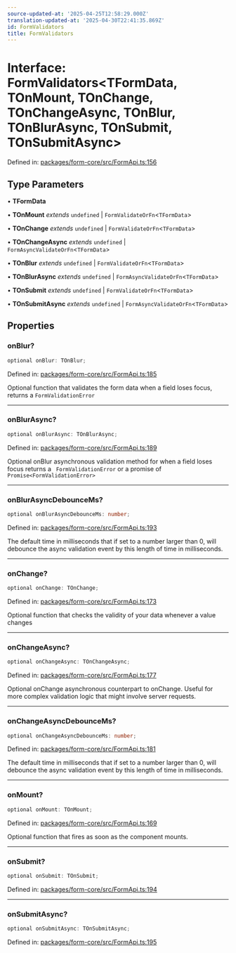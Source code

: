 ```yaml
---
source-updated-at: '2025-04-25T12:58:29.000Z'
translation-updated-at: '2025-04-30T22:41:35.869Z'
id: FormValidators
title: FormValidators
---
```


<!-- DO NOT EDIT: this page is autogenerated from the type comments -->

# Interface: FormValidators\<TFormData, TOnMount, TOnChange, TOnChangeAsync, TOnBlur, TOnBlurAsync, TOnSubmit, TOnSubmitAsync\>

Defined in: [packages/form-core/src/FormApi.ts:156](https://github.com/TanStack/form/blob/main/packages/form-core/src/FormApi.ts#L156)

## Type Parameters

• **TFormData**

• **TOnMount** *extends* `undefined` \| `FormValidateOrFn`\<`TFormData`\>

• **TOnChange** *extends* `undefined` \| `FormValidateOrFn`\<`TFormData`\>

• **TOnChangeAsync** *extends* `undefined` \| `FormAsyncValidateOrFn`\<`TFormData`\>

• **TOnBlur** *extends* `undefined` \| `FormValidateOrFn`\<`TFormData`\>

• **TOnBlurAsync** *extends* `undefined` \| `FormAsyncValidateOrFn`\<`TFormData`\>

• **TOnSubmit** *extends* `undefined` \| `FormValidateOrFn`\<`TFormData`\>

• **TOnSubmitAsync** *extends* `undefined` \| `FormAsyncValidateOrFn`\<`TFormData`\>

## Properties

### onBlur?

```ts
optional onBlur: TOnBlur;
```

Defined in: [packages/form-core/src/FormApi.ts:185](https://github.com/TanStack/form/blob/main/packages/form-core/src/FormApi.ts#L185)

Optional function that validates the form data when a field loses focus, returns a `FormValidationError`

***

### onBlurAsync?

```ts
optional onBlurAsync: TOnBlurAsync;
```

Defined in: [packages/form-core/src/FormApi.ts:189](https://github.com/TanStack/form/blob/main/packages/form-core/src/FormApi.ts#L189)

Optional onBlur asynchronous validation method for when a field loses focus returns a ` FormValidationError` or a promise of `Promise<FormValidationError>`

***

### onBlurAsyncDebounceMs?

```ts
optional onBlurAsyncDebounceMs: number;
```

Defined in: [packages/form-core/src/FormApi.ts:193](https://github.com/TanStack/form/blob/main/packages/form-core/src/FormApi.ts#L193)

The default time in milliseconds that if set to a number larger than 0, will debounce the async validation event by this length of time in milliseconds.

***

### onChange?

```ts
optional onChange: TOnChange;
```

Defined in: [packages/form-core/src/FormApi.ts:173](https://github.com/TanStack/form/blob/main/packages/form-core/src/FormApi.ts#L173)

Optional function that checks the validity of your data whenever a value changes

***

### onChangeAsync?

```ts
optional onChangeAsync: TOnChangeAsync;
```

Defined in: [packages/form-core/src/FormApi.ts:177](https://github.com/TanStack/form/blob/main/packages/form-core/src/FormApi.ts#L177)

Optional onChange asynchronous counterpart to onChange. Useful for more complex validation logic that might involve server requests.

***

### onChangeAsyncDebounceMs?

```ts
optional onChangeAsyncDebounceMs: number;
```

Defined in: [packages/form-core/src/FormApi.ts:181](https://github.com/TanStack/form/blob/main/packages/form-core/src/FormApi.ts#L181)

The default time in milliseconds that if set to a number larger than 0, will debounce the async validation event by this length of time in milliseconds.

***

### onMount?

```ts
optional onMount: TOnMount;
```

Defined in: [packages/form-core/src/FormApi.ts:169](https://github.com/TanStack/form/blob/main/packages/form-core/src/FormApi.ts#L169)

Optional function that fires as soon as the component mounts.

***

### onSubmit?

```ts
optional onSubmit: TOnSubmit;
```

Defined in: [packages/form-core/src/FormApi.ts:194](https://github.com/TanStack/form/blob/main/packages/form-core/src/FormApi.ts#L194)

***

### onSubmitAsync?

```ts
optional onSubmitAsync: TOnSubmitAsync;
```

Defined in: [packages/form-core/src/FormApi.ts:195](https://github.com/TanStack/form/blob/main/packages/form-core/src/FormApi.ts#L195)
